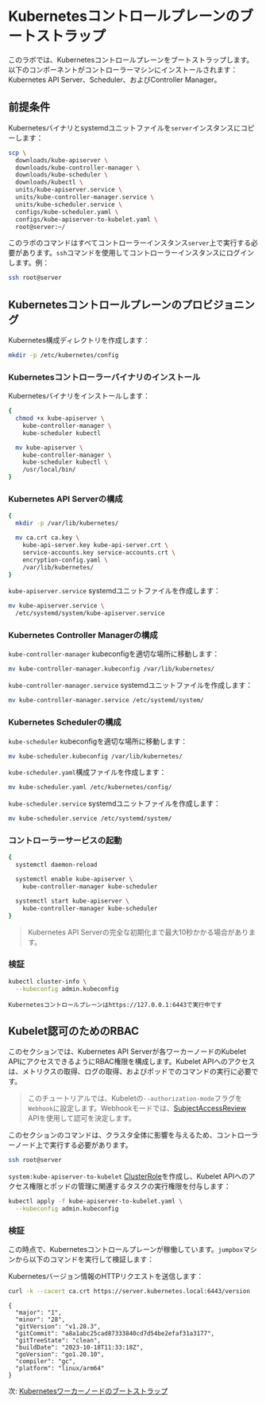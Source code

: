 # Kubernetesコントロールプレーンのブートストラップ

このラボでは、Kubernetesコントロールプレーンをブートストラップします。以下のコンポーネントがコントローラーマシンにインストールされます：Kubernetes API Server、Scheduler、およびController Manager。

## 前提条件

Kubernetesバイナリとsystemdユニットファイルを`server`インスタンスにコピーします：

```bash
scp \
  downloads/kube-apiserver \
  downloads/kube-controller-manager \
  downloads/kube-scheduler \
  downloads/kubectl \
  units/kube-apiserver.service \
  units/kube-controller-manager.service \
  units/kube-scheduler.service \
  configs/kube-scheduler.yaml \
  configs/kube-apiserver-to-kubelet.yaml \
  root@server:~/
```

このラボのコマンドはすべてコントローラーインスタンス`server`上で実行する必要があります。`ssh`コマンドを使用してコントローラーインスタンスにログインします。例：

```bash
ssh root@server
```

## Kubernetesコントロールプレーンのプロビジョニング

Kubernetes構成ディレクトリを作成します：

```bash
mkdir -p /etc/kubernetes/config
```

### Kubernetesコントローラーバイナリのインストール

Kubernetesバイナリをインストールします：

```bash
{
  chmod +x kube-apiserver \
    kube-controller-manager \
    kube-scheduler kubectl

  mv kube-apiserver \
    kube-controller-manager \
    kube-scheduler kubectl \
    /usr/local/bin/
}
```

### Kubernetes API Serverの構成

```bash
{
  mkdir -p /var/lib/kubernetes/

  mv ca.crt ca.key \
    kube-api-server.key kube-api-server.crt \
    service-accounts.key service-accounts.crt \
    encryption-config.yaml \
    /var/lib/kubernetes/
}
```

`kube-apiserver.service` systemdユニットファイルを作成します：

```bash
mv kube-apiserver.service \
  /etc/systemd/system/kube-apiserver.service
```

### Kubernetes Controller Managerの構成

`kube-controller-manager` kubeconfigを適切な場所に移動します：

```bash
mv kube-controller-manager.kubeconfig /var/lib/kubernetes/
```

`kube-controller-manager.service` systemdユニットファイルを作成します：

```bash
mv kube-controller-manager.service /etc/systemd/system/
```

### Kubernetes Schedulerの構成

`kube-scheduler` kubeconfigを適切な場所に移動します：

```bash
mv kube-scheduler.kubeconfig /var/lib/kubernetes/
```

`kube-scheduler.yaml`構成ファイルを作成します：

```bash
mv kube-scheduler.yaml /etc/kubernetes/config/
```

`kube-scheduler.service` systemdユニットファイルを作成します：

```bash
mv kube-scheduler.service /etc/systemd/system/
```

### コントローラーサービスの起動

```bash
{
  systemctl daemon-reload

  systemctl enable kube-apiserver \
    kube-controller-manager kube-scheduler

  systemctl start kube-apiserver \
    kube-controller-manager kube-scheduler
}
```

> Kubernetes API Serverの完全な初期化まで最大10秒かかる場合があります。

### 検証

```bash
kubectl cluster-info \
  --kubeconfig admin.kubeconfig
```

```text
Kubernetesコントロールプレーンはhttps://127.0.0.1:6443で実行中です
```

## Kubelet認可のためのRBAC

このセクションでは、Kubernetes API Serverが各ワーカーノードのKubelet APIにアクセスできるようにRBAC権限を構成します。Kubelet APIへのアクセスは、メトリクスの取得、ログの取得、およびポッドでのコマンドの実行に必要です。

> このチュートリアルでは、Kubeletの`--authorization-mode`フラグを`Webhook`に設定します。Webhookモードでは、[SubjectAccessReview](https://kubernetes.io/docs/admin/authorization/#checking-api-access) APIを使用して認可を決定します。

このセクションのコマンドは、クラスタ全体に影響を与えるため、コントローラーノード上で実行する必要があります。

```bash
ssh root@server
```

`system:kube-apiserver-to-kubelet` [ClusterRole](https://kubernetes.io/docs/admin/authorization/rbac/#role-and-clusterrole)を作成し、Kubelet APIへのアクセス権限とポッドの管理に関連するタスクの実行権限を付与します：

```bash
kubectl apply -f kube-apiserver-to-kubelet.yaml \
  --kubeconfig admin.kubeconfig
```

### 検証

この時点で、Kubernetesコントロールプレーンが稼働しています。`jumpbox`マシンから以下のコマンドを実行して検証します：

Kubernetesバージョン情報のHTTPリクエストを送信します：

```bash
curl -k --cacert ca.crt https://server.kubernetes.local:6443/version
```

```text
{
  "major": "1",
  "minor": "28",
  "gitVersion": "v1.28.3",
  "gitCommit": "a8a1abc25cad87333840cd7d54be2efaf31a3177",
  "gitTreeState": "clean",
  "buildDate": "2023-10-18T11:33:18Z",
  "goVersion": "go1.20.10",
  "compiler": "gc",
  "platform": "linux/arm64"
}
```

次: [Kubernetesワーカーノードのブートストラップ](09-bootstrapping-kubernetes-workers.md)
